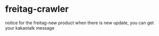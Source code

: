 # freitag-crawler
notice for the freitag-new product 
when there is new update, you can get your kakaotalk message
